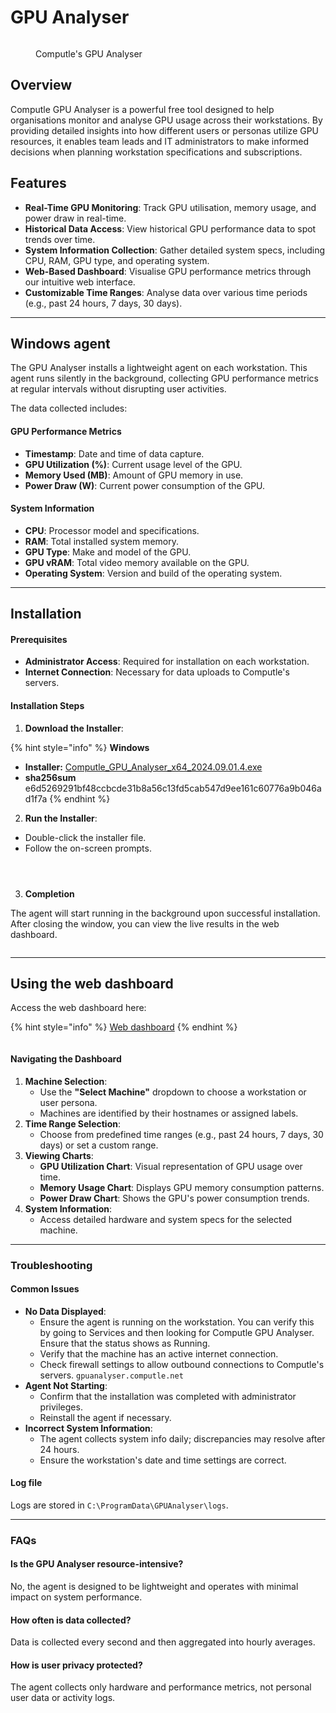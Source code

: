 # GPU Analyser

<figure><img src="../../.gitbook/assets/image (1).png" alt=""><figcaption><p>Computle's GPU Analyser</p></figcaption></figure>

## Overview

Computle GPU Analyser is a powerful free tool designed to help organisations monitor and analyse GPU usage across their workstations. By providing detailed insights into how different users or personas utilize GPU resources, it enables team leads and IT administrators to make informed decisions when planning workstation specifications and subscriptions.

## Features

* **Real-Time GPU Monitoring**: Track GPU utilisation, memory usage, and power draw in real-time.
* **Historical Data Access**: View historical GPU performance data to spot trends over time.
* **System Information Collection**: Gather detailed system specs, including CPU, RAM, GPU type, and operating system.
* **Web-Based Dashboard**: Visualise GPU performance metrics through our intuitive web interface.
* **Customizable Time Ranges**: Analyse data over various time periods (e.g., past 24 hours, 7 days, 30 days).

***

## Windows agent

The GPU Analyser installs a lightweight agent on each workstation. This agent runs silently in the background, collecting GPU performance metrics at regular intervals without disrupting user activities.

The data collected includes:

#### GPU Performance Metrics

* **Timestamp**: Date and time of data capture.
* **GPU Utilization (%)**: Current usage level of the GPU.
* **Memory Used (MB)**: Amount of GPU memory in use.
* **Power Draw (W)**: Current power consumption of the GPU.

#### System Information

* **CPU**: Processor model and specifications.
* **RAM**: Total installed system memory.
* **GPU Type**: Make and model of the GPU.
* **GPU vRAM**: Total video memory available on the GPU.
* **Operating System**: Version and build of the operating system.

***

## Installation&#x20;

#### Prerequisites

* **Administrator Access**: Required for installation on each workstation.
* **Internet Connection**: Necessary for data uploads to Computle's servers.

#### Installation Steps

1. **Download the Installer**:

{% hint style="info" %}
**Windows**&#x20;

* **Installer:** [Computle\_GPU\_Analyser\_x64\_2024.09.01.4.exe](https://gpuanalyser.computle.net/installer/Computle\_GPU\_Analyser\_x64\_2024.09.01.4.exe)
* **sha256sum** e6d5269291bf48ccbcde31b8a56c13fd5cab547d9ee161c60776a9b046ad1f7a
{% endhint %}

2. **Run the Installer**:

* Double-click the installer file.
* Follow the on-screen prompts.

<figure><img src="../../.gitbook/assets/image (3).png" alt=""><figcaption></figcaption></figure>

<figure><img src="../../.gitbook/assets/image (4).png" alt=""><figcaption></figcaption></figure>

<figure><img src="../../.gitbook/assets/image (5).png" alt=""><figcaption></figcaption></figure>

3. **Completion**

The agent will start running in the background upon successful installation. After closing the window, you can view the live results in the web dashboard.&#x20;

<figure><img src="../../.gitbook/assets/image (6).png" alt=""><figcaption></figcaption></figure>

***

## Using the web dashboard

Access the web dashboard here:

{% hint style="info" %}
[Web dashboard](https://gpuanalyser.computle.net)
{% endhint %}

<figure><img src="../../.gitbook/assets/image (8).png" alt=""><figcaption></figcaption></figure>

#### Navigating the Dashboard

1. **Machine Selection**:
   * Use the **"Select Machine"** dropdown to choose a workstation or user persona.
   * Machines are identified by their hostnames or assigned labels.
2. **Time Range Selection**:
   * Choose from predefined time ranges (e.g., past 24 hours, 7 days, 30 days) or set a custom range.
3. **Viewing Charts**:
   * **GPU Utilization Chart**: Visual representation of GPU usage over time.
   * **Memory Usage Chart**: Displays GPU memory consumption patterns.
   * **Power Draw Chart**: Shows the GPU's power consumption trends.
4. **System Information**:
   * Access detailed hardware and system specs for the selected machine.

***

### Troubleshooting

#### Common Issues

* **No Data Displayed**:
  * Ensure the agent is running on the workstation. You can verify this by going to Services and then looking for Computle GPU Analyser. Ensure that the status shows as Running.&#x20;
  * Verify that the machine has an active internet connection.
  * Check firewall settings to allow outbound connections to Computle's servers. `gpuanalyser.computle.net`
* **Agent Not Starting**:
  * Confirm that the installation was completed with administrator privileges.
  * Reinstall the agent if necessary.
* **Incorrect System Information**:
  * The agent collects system info daily; discrepancies may resolve after 24 hours.
  * Ensure the workstation's date and time settings are correct.

#### Log file

Logs are stored in `C:\ProgramData\GPUAnalyser\logs`.

***

### FAQs

#### Is the GPU Analyser resource-intensive?

No, the agent is designed to be lightweight and operates with minimal impact on system performance.

#### How often is data collected?

Data is collected every second and then aggregated into hourly averages.&#x20;

#### How is user privacy protected?

The agent collects only hardware and performance metrics, not personal user data or activity logs.
